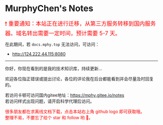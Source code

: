 <h1>MurphyChen's Notes</h1>

<font color=red size=4> ❗ 重要通知：本站正在进行迁移，从第三方服务转移到国内服务器。域名转出需要一定时间，预计需要 5-7 天。</font>

在此期间，若 `docs.mphy.top` 无法访问，可访问：
- http://124.222.44.115:8080

---

你好，你现在看到的是我的技术知识库，持续更新...

欢迎各位指正错误或提出讨论，各位的评论我在后台都能看到并会尽量及时回复的。

若访问卡顿可访问国内gitee地址：https://mphy.gitee.io/notes  
若访问样式出现问题，请开启科学代理后访问。

<font color=red>很多朋友都在求离线文档下载，点击本站右上角 github logo 即可获取哦。<br>整理不易，不要忘了给个 star 和 follow 哟 🎈。</font>